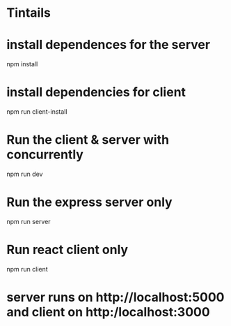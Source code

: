 # Tintails
# install dependences for the server
npm install

# install dependencies for client
npm run client-install

# Run the client & server with concurrently 
npm run dev

# Run the express server only
npm run server

# Run react client only
npm run client

# server runs on http://localhost:5000 and client on http:/localhost:3000
